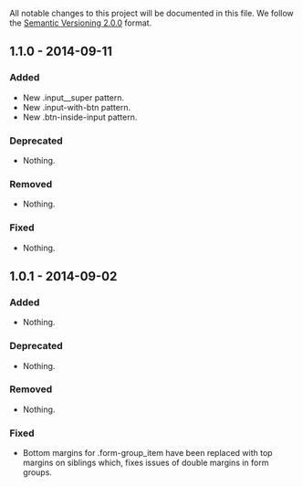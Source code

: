 All notable changes to this project will be documented in this file.
We follow the [Semantic Versioning 2.0.0](http://semver.org/) format.


## 1.1.0 - 2014-09-11

### Added
- New .input__super pattern.
- New .input-with-btn pattern.
- New .btn-inside-input pattern.

### Deprecated
- Nothing.

### Removed
- Nothing.

### Fixed
- Nothing.


## 1.0.1 - 2014-09-02

### Added
- Nothing.

### Deprecated
- Nothing.

### Removed
- Nothing.

### Fixed
- Bottom margins for .form-group_item have been replaced with top margins on
  siblings which, fixes issues of double margins in form groups.
